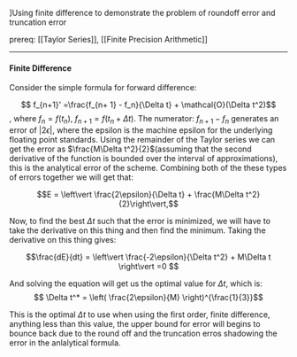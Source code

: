 ]Using finite difference to demonstrate the problem of roundoff error and truncation error

prereq: [[Taylor Series]], [[Finite Precision Arithmetic]]

---

#### Finite Difference

Consider the simple formula for forward difference: 

$$ f_{n+1}' =\frac{f_{n+ 1} - f_n}{\Delta t} + \mathcal{O}(\Delta t^2)$$, where $f_{n} = f(t_n)$, $f_{n+1} = f(t_n + \Delta t)$. The numerator: $f_{n+1} - f_n$ generates an error of $|2\epsilon|$, where the epsilon is the machine epsilon for the underlying floating point standards. Using the remainder of the Taylor series we can get the error as $\frac{M\Delta t^2}{2}$(assuming that the second derivative of the function is bounded over the interval of approximations), this is the analytical error of the scheme. Combining both of the these types of errors together we will get that: 

$$E = \left\vert \frac{2\epsilon}{\Delta t} + \frac{M\Delta t^2}{2}\right\vert,$$

Now, to find the best $\Delta t$ such that the error is minimized, we will have to take the derivative on this thing and then find the minimum. Taking the derivative on this thing gives: 

$$\frac{dE}{dt} = \left\vert 
	\frac{-2\epsilon}{\Delta t^2} + M\Delta t
\right\vert
=0
$$

And solving the equation will get us the optimal value for $\Delta t$, which is: 
$$
\Delta t^* = \left(
	\frac{2\epsilon}{M}
\right)^{\frac{1}{3}}$$


This is the optimal $\Delta t$ to use when using the first order, finite difference, anything less than this value, the upper bound for error will begins to bounce back due to the round off and the truncation erros shadowing the error in the anlalytical formula. 
